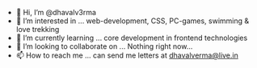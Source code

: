 - 👋 Hi, I’m @dhavalv3rma
- 👀 I’m interested in ... web-development, CSS, PC-games, swimming & love trekking
- 🌱 I’m currently learning ... core development in frontend technologies 
- 💞️ I’m looking to collaborate on ... Nothing right now...
- 📫 How to reach me ... can send me letters at dhavalverma@live.in 

<!---
dhavalv3rma/dhavalv3rma is a ✨ special ✨ repository because its `README.md` (this file) appears on your GitHub profile.
You can click the Preview link to take a look at your changes.
--->

